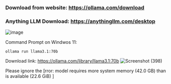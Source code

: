 ### Download from website: https://ollama.com/download

### Anything LLM Download: https://anythingllm.com/desktop

![image](https://github.com/user-attachments/assets/0c07fdf9-fd93-4e49-a1f7-dd2db2a0d8a6)

Command Prompt on Windwos 11: 

    ollama run llama3.1:70b

Download link: https://ollama.com/library/llama3.1:70b
  ![Screenshot (398)](https://github.com/user-attachments/assets/a0763842-17bc-4c0c-b6b7-49b05aaf1691)

Please ignore the [rror: model requires more system memory (42.0 GB) than is available (22.6 GiB) ]
